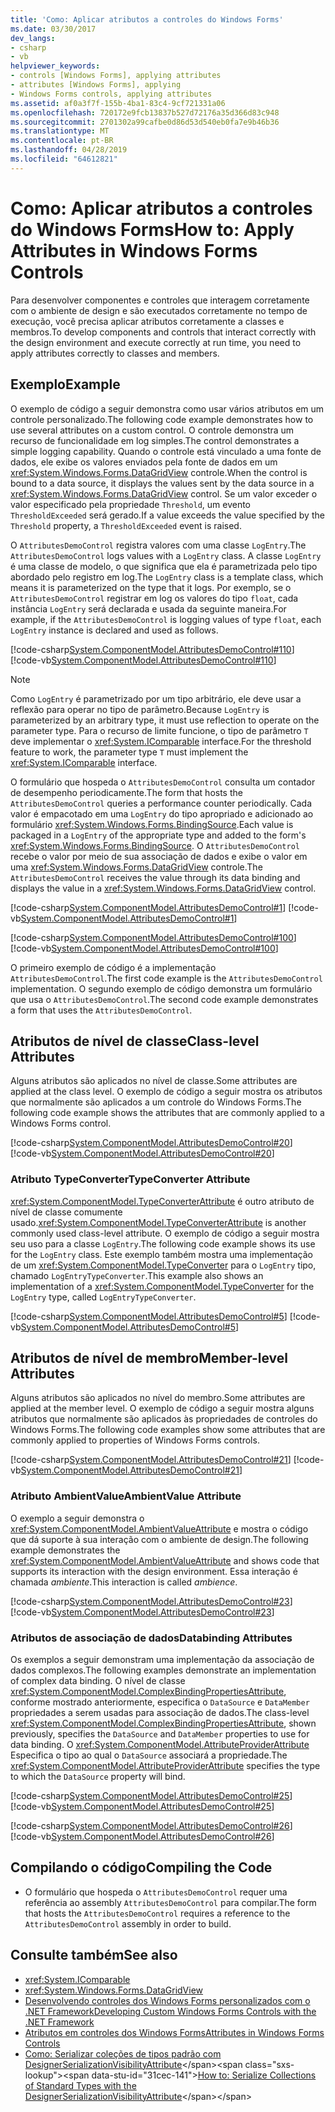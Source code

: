 ```yaml
---
title: 'Como: Aplicar atributos a controles do Windows Forms'
ms.date: 03/30/2017
dev_langs:
- csharp
- vb
helpviewer_keywords:
- controls [Windows Forms], applying attributes
- attributes [Windows Forms], applying
- Windows Forms controls, applying attributes
ms.assetid: af0a3f7f-155b-4ba1-83c4-9cf721331a06
ms.openlocfilehash: 720172e9fcb13837b527d72176a35d366d83c948
ms.sourcegitcommit: 2701302a99cafbe0d86d53d540eb0fa7e9b46b36
ms.translationtype: MT
ms.contentlocale: pt-BR
ms.lasthandoff: 04/28/2019
ms.locfileid: "64612821"
---
```

# <a name="how-to-apply-attributes-in-windows-forms-controls"></a><span data-ttu-id="31cec-102">Como: Aplicar atributos a controles do Windows Forms</span><span class="sxs-lookup"><span data-stu-id="31cec-102">How to: Apply Attributes in Windows Forms Controls</span></span>
<span data-ttu-id="31cec-103">Para desenvolver componentes e controles que interagem corretamente com o ambiente de design e são executados corretamente no tempo de execução, você precisa aplicar atributos corretamente a classes e membros.</span><span class="sxs-lookup"><span data-stu-id="31cec-103">To develop components and controls that interact correctly with the design environment and execute correctly at run time, you need to apply attributes correctly to classes and members.</span></span>  
  
## <a name="example"></a><span data-ttu-id="31cec-104">Exemplo</span><span class="sxs-lookup"><span data-stu-id="31cec-104">Example</span></span>  
 <span data-ttu-id="31cec-105">O exemplo de código a seguir demonstra como usar vários atributos em um controle personalizado.</span><span class="sxs-lookup"><span data-stu-id="31cec-105">The following code example demonstrates how to use several attributes on a custom control.</span></span> <span data-ttu-id="31cec-106">O controle demonstra um recurso de funcionalidade em log simples.</span><span class="sxs-lookup"><span data-stu-id="31cec-106">The control demonstrates a simple logging capability.</span></span> <span data-ttu-id="31cec-107">Quando o controle está vinculado a uma fonte de dados, ele exibe os valores enviados pela fonte de dados em um <xref:System.Windows.Forms.DataGridView> controle.</span><span class="sxs-lookup"><span data-stu-id="31cec-107">When the control is bound to a data source, it displays the values sent by the data source in a <xref:System.Windows.Forms.DataGridView> control.</span></span> <span data-ttu-id="31cec-108">Se um valor exceder o valor especificado pela propriedade `Threshold`, um evento `ThresholdExceeded` será gerado.</span><span class="sxs-lookup"><span data-stu-id="31cec-108">If a value exceeds the value specified by the `Threshold` property, a `ThresholdExceeded` event is raised.</span></span>  
  
 <span data-ttu-id="31cec-109">O `AttributesDemoControl` registra valores com uma classe `LogEntry`.</span><span class="sxs-lookup"><span data-stu-id="31cec-109">The `AttributesDemoControl` logs values with a `LogEntry` class.</span></span> <span data-ttu-id="31cec-110">A classe `LogEntry` é uma classe de modelo, o que significa que ela é parametrizada pelo tipo abordado pelo registro em log.</span><span class="sxs-lookup"><span data-stu-id="31cec-110">The `LogEntry` class is a template class, which means it is parameterized on the type that it logs.</span></span> <span data-ttu-id="31cec-111">Por exemplo, se o `AttributesDemoControl` registrar em log os valores do tipo `float`, cada instância `LogEntry` será declarada e usada da seguinte maneira.</span><span class="sxs-lookup"><span data-stu-id="31cec-111">For example, if the `AttributesDemoControl` is logging values of type `float`, each `LogEntry` instance is declared and used as follows.</span></span>  
  
 [!code-csharp[System.ComponentModel.AttributesDemoControl#110](~/samples/snippets/csharp/VS_Snippets_Winforms/System.ComponentModel.AttributesDemoControl/CS/form1.cs#110)]
 [!code-vb[System.ComponentModel.AttributesDemoControl#110](~/samples/snippets/visualbasic/VS_Snippets_Winforms/System.ComponentModel.AttributesDemoControl/VB/form1.vb#110)]  
  
> [!NOTE]
>  <span data-ttu-id="31cec-112">Como `LogEntry` é parametrizado por um tipo arbitrário, ele deve usar a reflexão para operar no tipo de parâmetro.</span><span class="sxs-lookup"><span data-stu-id="31cec-112">Because `LogEntry` is parameterized by an arbitrary type, it must use reflection to operate on the parameter type.</span></span> <span data-ttu-id="31cec-113">Para o recurso de limite funcione, o tipo de parâmetro `T` deve implementar o <xref:System.IComparable> interface.</span><span class="sxs-lookup"><span data-stu-id="31cec-113">For the threshold feature to work, the parameter type `T` must implement the <xref:System.IComparable> interface.</span></span>  
  
 <span data-ttu-id="31cec-114">O formulário que hospeda o `AttributesDemoControl` consulta um contador de desempenho periodicamente.</span><span class="sxs-lookup"><span data-stu-id="31cec-114">The form that hosts the `AttributesDemoControl` queries a performance counter periodically.</span></span> <span data-ttu-id="31cec-115">Cada valor é empacotado em uma `LogEntry` do tipo apropriado e adicionado ao formulário <xref:System.Windows.Forms.BindingSource>.</span><span class="sxs-lookup"><span data-stu-id="31cec-115">Each value is packaged in a `LogEntry` of the appropriate type and added to the form's <xref:System.Windows.Forms.BindingSource>.</span></span> <span data-ttu-id="31cec-116">O `AttributesDemoControl` recebe o valor por meio de sua associação de dados e exibe o valor em uma <xref:System.Windows.Forms.DataGridView> controle.</span><span class="sxs-lookup"><span data-stu-id="31cec-116">The `AttributesDemoControl` receives the value through its data binding and displays the value in a <xref:System.Windows.Forms.DataGridView> control.</span></span>  
  
 [!code-csharp[System.ComponentModel.AttributesDemoControl#1](~/samples/snippets/csharp/VS_Snippets_Winforms/System.ComponentModel.AttributesDemoControl/CS/attributesdemocontrol.cs#1)]
 [!code-vb[System.ComponentModel.AttributesDemoControl#1](~/samples/snippets/visualbasic/VS_Snippets_Winforms/System.ComponentModel.AttributesDemoControl/VB/attributesdemocontrol.vb#1)]  
  
 [!code-csharp[System.ComponentModel.AttributesDemoControl#100](~/samples/snippets/csharp/VS_Snippets_Winforms/System.ComponentModel.AttributesDemoControl/CS/form1.cs#100)]
 [!code-vb[System.ComponentModel.AttributesDemoControl#100](~/samples/snippets/visualbasic/VS_Snippets_Winforms/System.ComponentModel.AttributesDemoControl/VB/form1.vb#100)]  
  
 <span data-ttu-id="31cec-117">O primeiro exemplo de código é a implementação `AttributesDemoControl`.</span><span class="sxs-lookup"><span data-stu-id="31cec-117">The first code example is the `AttributesDemoControl` implementation.</span></span> <span data-ttu-id="31cec-118">O segundo exemplo de código demonstra um formulário que usa o `AttributesDemoControl`.</span><span class="sxs-lookup"><span data-stu-id="31cec-118">The second code example demonstrates a form that uses the `AttributesDemoControl`.</span></span>  
  
## <a name="class-level-attributes"></a><span data-ttu-id="31cec-119">Atributos de nível de classe</span><span class="sxs-lookup"><span data-stu-id="31cec-119">Class-level Attributes</span></span>  
 <span data-ttu-id="31cec-120">Alguns atributos são aplicados no nível de classe.</span><span class="sxs-lookup"><span data-stu-id="31cec-120">Some attributes are applied at the class level.</span></span> <span data-ttu-id="31cec-121">O exemplo de código a seguir mostra os atributos que normalmente são aplicados a um controle do Windows Forms.</span><span class="sxs-lookup"><span data-stu-id="31cec-121">The following code example shows the attributes that are commonly applied to a Windows Forms control.</span></span>  
  
 [!code-csharp[System.ComponentModel.AttributesDemoControl#20](~/samples/snippets/csharp/VS_Snippets_Winforms/System.ComponentModel.AttributesDemoControl/CS/attributesdemocontrol.cs#20)]
 [!code-vb[System.ComponentModel.AttributesDemoControl#20](~/samples/snippets/visualbasic/VS_Snippets_Winforms/System.ComponentModel.AttributesDemoControl/VB/attributesdemocontrol.vb#20)]  
  
### <a name="typeconverter-attribute"></a><span data-ttu-id="31cec-122">Atributo TypeConverter</span><span class="sxs-lookup"><span data-stu-id="31cec-122">TypeConverter Attribute</span></span>  
 <span data-ttu-id="31cec-123"><xref:System.ComponentModel.TypeConverterAttribute> é outro atributo de nível de classe comumente usado.</span><span class="sxs-lookup"><span data-stu-id="31cec-123"><xref:System.ComponentModel.TypeConverterAttribute> is another commonly used class-level attribute.</span></span> <span data-ttu-id="31cec-124">O exemplo de código a seguir mostra seu uso para a classe `LogEntry`.</span><span class="sxs-lookup"><span data-stu-id="31cec-124">The following code example shows its use for the `LogEntry` class.</span></span> <span data-ttu-id="31cec-125">Este exemplo também mostra uma implementação de um <xref:System.ComponentModel.TypeConverter> para o `LogEntry` tipo, chamado `LogEntryTypeConverter`.</span><span class="sxs-lookup"><span data-stu-id="31cec-125">This example also shows an implementation of a <xref:System.ComponentModel.TypeConverter> for the `LogEntry` type, called `LogEntryTypeConverter`.</span></span>  
  
 [!code-csharp[System.ComponentModel.AttributesDemoControl#5](~/samples/snippets/csharp/VS_Snippets_Winforms/System.ComponentModel.AttributesDemoControl/CS/attributesdemocontrol.cs#5)]
 [!code-vb[System.ComponentModel.AttributesDemoControl#5](~/samples/snippets/visualbasic/VS_Snippets_Winforms/System.ComponentModel.AttributesDemoControl/VB/attributesdemocontrol.vb#5)]  
  
## <a name="member-level-attributes"></a><span data-ttu-id="31cec-126">Atributos de nível de membro</span><span class="sxs-lookup"><span data-stu-id="31cec-126">Member-level Attributes</span></span>  
 <span data-ttu-id="31cec-127">Alguns atributos são aplicados no nível do membro.</span><span class="sxs-lookup"><span data-stu-id="31cec-127">Some attributes are applied at the member level.</span></span> <span data-ttu-id="31cec-128">O exemplo de código a seguir mostra alguns atributos que normalmente são aplicados às propriedades de controles do Windows Forms.</span><span class="sxs-lookup"><span data-stu-id="31cec-128">The following code examples show some attributes that are commonly applied to properties of Windows Forms controls.</span></span>  
  
 [!code-csharp[System.ComponentModel.AttributesDemoControl#21](~/samples/snippets/csharp/VS_Snippets_Winforms/System.ComponentModel.AttributesDemoControl/CS/attributesdemocontrol.cs#21)]
 [!code-vb[System.ComponentModel.AttributesDemoControl#21](~/samples/snippets/visualbasic/VS_Snippets_Winforms/System.ComponentModel.AttributesDemoControl/VB/attributesdemocontrol.vb#21)]  
  
### <a name="ambientvalue-attribute"></a><span data-ttu-id="31cec-129">Atributo AmbientValue</span><span class="sxs-lookup"><span data-stu-id="31cec-129">AmbientValue Attribute</span></span>  
 <span data-ttu-id="31cec-130">O exemplo a seguir demonstra o <xref:System.ComponentModel.AmbientValueAttribute> e mostra o código que dá suporte à sua interação com o ambiente de design.</span><span class="sxs-lookup"><span data-stu-id="31cec-130">The following example demonstrates the <xref:System.ComponentModel.AmbientValueAttribute> and shows code that supports its interaction with the design environment.</span></span> <span data-ttu-id="31cec-131">Essa interação é chamada *ambiente*.</span><span class="sxs-lookup"><span data-stu-id="31cec-131">This interaction is called *ambience*.</span></span>  
  
 [!code-csharp[System.ComponentModel.AttributesDemoControl#23](~/samples/snippets/csharp/VS_Snippets_Winforms/System.ComponentModel.AttributesDemoControl/CS/attributesdemocontrol.cs#23)]
 [!code-vb[System.ComponentModel.AttributesDemoControl#23](~/samples/snippets/visualbasic/VS_Snippets_Winforms/System.ComponentModel.AttributesDemoControl/VB/attributesdemocontrol.vb#23)]  
  
### <a name="databinding-attributes"></a><span data-ttu-id="31cec-132">Atributos de associação de dados</span><span class="sxs-lookup"><span data-stu-id="31cec-132">Databinding Attributes</span></span>  
 <span data-ttu-id="31cec-133">Os exemplos a seguir demonstram uma implementação da associação de dados complexos.</span><span class="sxs-lookup"><span data-stu-id="31cec-133">The following examples demonstrate an implementation of complex data binding.</span></span> <span data-ttu-id="31cec-134">O nível de classe <xref:System.ComponentModel.ComplexBindingPropertiesAttribute>, conforme mostrado anteriormente, especifica o `DataSource` e `DataMember` propriedades a serem usadas para associação de dados.</span><span class="sxs-lookup"><span data-stu-id="31cec-134">The class-level <xref:System.ComponentModel.ComplexBindingPropertiesAttribute>, shown previously, specifies the `DataSource` and `DataMember` properties to use for data binding.</span></span> <span data-ttu-id="31cec-135">O <xref:System.ComponentModel.AttributeProviderAttribute> Especifica o tipo ao qual o `DataSource` associará a propriedade.</span><span class="sxs-lookup"><span data-stu-id="31cec-135">The <xref:System.ComponentModel.AttributeProviderAttribute> specifies the type to which the `DataSource` property will bind.</span></span>  
  
 [!code-csharp[System.ComponentModel.AttributesDemoControl#25](~/samples/snippets/csharp/VS_Snippets_Winforms/System.ComponentModel.AttributesDemoControl/CS/attributesdemocontrol.cs#25)]
 [!code-vb[System.ComponentModel.AttributesDemoControl#25](~/samples/snippets/visualbasic/VS_Snippets_Winforms/System.ComponentModel.AttributesDemoControl/VB/attributesdemocontrol.vb#25)]  
  
 [!code-csharp[System.ComponentModel.AttributesDemoControl#26](~/samples/snippets/csharp/VS_Snippets_Winforms/System.ComponentModel.AttributesDemoControl/CS/attributesdemocontrol.cs#26)]
 [!code-vb[System.ComponentModel.AttributesDemoControl#26](~/samples/snippets/visualbasic/VS_Snippets_Winforms/System.ComponentModel.AttributesDemoControl/VB/attributesdemocontrol.vb#26)]  
  
## <a name="compiling-the-code"></a><span data-ttu-id="31cec-136">Compilando o código</span><span class="sxs-lookup"><span data-stu-id="31cec-136">Compiling the Code</span></span>  
  
- <span data-ttu-id="31cec-137">O formulário que hospeda o `AttributesDemoControl` requer uma referência ao assembly `AttributesDemoControl` para compilar.</span><span class="sxs-lookup"><span data-stu-id="31cec-137">The form that hosts the `AttributesDemoControl` requires a reference to the `AttributesDemoControl` assembly in order to build.</span></span>  
  
## <a name="see-also"></a><span data-ttu-id="31cec-138">Consulte também</span><span class="sxs-lookup"><span data-stu-id="31cec-138">See also</span></span>

- <xref:System.IComparable>
- <xref:System.Windows.Forms.DataGridView>
- [<span data-ttu-id="31cec-139">Desenvolvendo controles dos Windows Forms personalizados com o .NET Framework</span><span class="sxs-lookup"><span data-stu-id="31cec-139">Developing Custom Windows Forms Controls with the .NET Framework</span></span>](developing-custom-windows-forms-controls.md)
- [<span data-ttu-id="31cec-140">Atributos em controles dos Windows Forms</span><span class="sxs-lookup"><span data-stu-id="31cec-140">Attributes in Windows Forms Controls</span></span>](attributes-in-windows-forms-controls.md)
- <span data-ttu-id="31cec-141">[Como: Serializar coleções de tipos padrão com DesignerSerializationVisibilityAttribute](https://docs.microsoft.com/previous-versions/visualstudio/visual-studio-2013/ms171833(v=vs.120))</span><span class="sxs-lookup"><span data-stu-id="31cec-141">[How to: Serialize Collections of Standard Types with the DesignerSerializationVisibilityAttribute](https://docs.microsoft.com/previous-versions/visualstudio/visual-studio-2013/ms171833(v=vs.120))</span></span>
